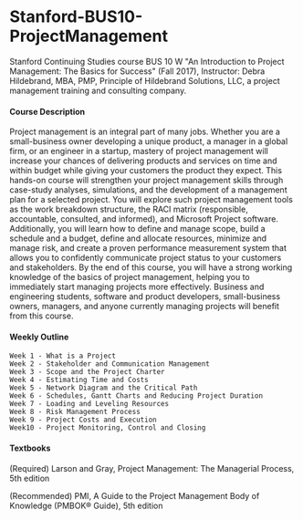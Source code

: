 # Stanford-BUS10-ProjectManagement
Stanford Continuing Studies course BUS 10 W "An Introduction to Project Management: The Basics for Success" (Fall 2017), Instructor: Debra Hildebrand, MBA, PMP, Principle of Hildebrand Solutions, LLC, a project management training and consulting company.

#### Course Description ####
Project management is an integral part of many jobs. Whether you are a small-business owner developing a unique product, a manager in a global firm, or an engineer in a startup, mastery of project management will increase your chances of delivering products and services on time and within budget while giving your customers the product they expect. This hands-on course will strengthen your project management skills through case-study analyses, simulations, and the development of a management plan for a selected project. You will explore such project management tools as the work breakdown structure, the RACI matrix (responsible, accountable, consulted, and informed), and Microsoft Project software. Additionally, you will learn how to define and manage scope, build a schedule and a budget, define and allocate resources, minimize and manage risk, and create a proven performance measurement system that allows you to confidently communicate project status to your customers and stakeholders. By the end of this course, you will have a strong working knowledge of the basics of project management, helping you to immediately start managing projects more effectively. Business and engineering students, software and product developers, small-business owners, managers, and anyone currently managing projects will benefit from this course.

#### Weekly Outline ####
    Week 1 - What is a Project
    Week 2 - Stakeholder and Communication Management
    Week 3 - Scope and the Project Charter
    Week 4 - Estimating Time and Costs
    Week 5 - Network Diagram and the Critical Path
    Week 6 - Schedules, Gantt Charts and Reducing Project Duration
    Week 7 - Loading and Leveling Resources
    Week 8 - Risk Management Process
    Week 9 - Project Costs and Execution
    Week10 - Project Monitoring, Control and Closing

#### Textbooks ####
(Required) Larson and Gray, Project Management: The Managerial Process, 5th edition

(Recommended) PMI, A Guide to the Project Management Body of Knowledge (PMBOK® Guide), 5th edition
